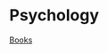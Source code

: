 # Psychology

[ Books](Psychology%20a047ee1a0dd645e595399fdd41482b5e/Books%206b80b736e3f64c6fad6f2ed0d36264a5.csv)